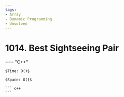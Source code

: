 ```yaml
---
tags:
- Array
- Dynamic Programming
- Unsolved
---
```



# 1014. Best Sightseeing Pair

=== "C++"

    $Time: O()$

    $Space: O()$

    ``` c++
    ```